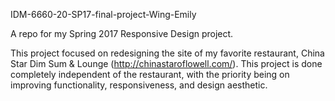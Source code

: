 IDM-6660-20-SP17-final-project-Wing-Emily

A repo for my Spring 2017 Responsive Design project.

This project focused on redesigning the site of my favorite restaurant, China Star Dim Sum & Lounge (http://chinastaroflowell.com/). This project is done completely independent of the restaurant, with the priority being on improving functionality, responsiveness, and design aesthetic.
